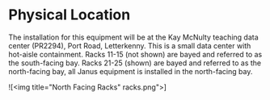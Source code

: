 # Physical Location #
The installation for this equipment will be at the Kay McNulty teaching data center (PR2294), Port Road, Letterkenny. This is a small data center with hot-aisle containment.
Racks 11-15 (not shown) are bayed and referred to as the south-facing bay.
Racks 21-25 (shown) are bayed and referred to as the north-facing bay, all Janus equipment is installed in the north-facing bay.

![<img title="North Facing Racks" racks.png">]



